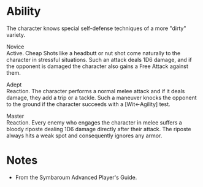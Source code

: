 # Ability
The character knows special self-defense techniques of a more "dirty" variety.

Novice<br>Active. Cheap Shots like a headbutt or nut shot come naturally to the character in stressful situations. Such an attack deals 1D6 damage, and if the opponent is damaged the character also gains a Free Attack against them.

Adept<br>Reaction. The character performs a normal melee attack and if it deals damage, they add a trip or a tackle. Such a maneuver knocks the opponent to the ground if the character succeeds with a \[Wit←Agility\] test.

Master<br>Reaction. Every enemy who engages the character in melee suffers a bloody riposte dealing 1D6 damage directly after their attack. The riposte always hits a weak spot and consequently ignores any armor.
# Notes
* From the Symbaroum Advanced Player's Guide.